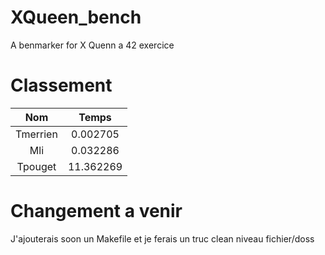 # XQueen_bench
A benmarker for X Quenn a 42 exercice

# Classement
|   Nom   |   Temps   |
|:-------:|:---------:|
|Tmerrien | 0.002705  |
|   Mli   | 0.032286  |
| Tpouget | 11.362269 |


# Changement a venir

J'ajouterais soon un Makefile et je ferais un truc clean niveau fichier/doss
